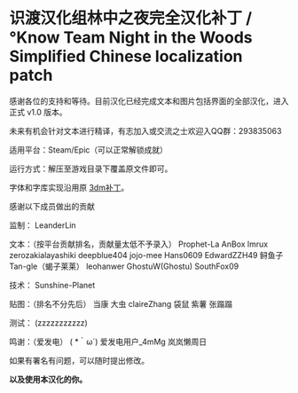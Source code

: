 # 识渡汉化组林中之夜完全汉化补丁 / °Know Team Night in the Woods Simplified Chinese localization patch

感谢各位的支持和等待。目前汉化已经完成文本和图片包括界面的全部汉化，进入正式 v1.0 版本。

未来有机会针对文本进行精译，有志加入或交流之士欢迎入QQ群：293835063

适用平台：Steam/Epic（可以正常解锁成就）

运行方式：解压至游戏目录下覆盖原文件即可。

字体和字库实现沿用原 [3dm补丁](https://dl.3dmgame.com/patch/105604.html)。

感谢以下成员做出的贡献

监制：
LeanderLin

文本：（按平台贡献排名，贡献量太低不予录入）
Prophet-La
AnBox
lmrux
zerozakialayashiki
deepblue404
 jojo-mee
Hans0609
EdwardZZH49
鲟鱼子
Tan-gle（蝎子莱莱）
leohanwer
GhostuW(Ghostu)
SouthFox09

技术：
Sunshine-Planet

贴图：（排名不分先后）
当康
大虫
claireZhang
袋鼠
紫薯
张蹋蹋

测试：
(zzzzzzzzzzz)

鸣谢：（爱发电）
 ( *｀ω´)
爱发电用户_4mMg
岚岚懒周日

如果有署名有问题，可以随时提出修改。

**以及使用本汉化的你。**
